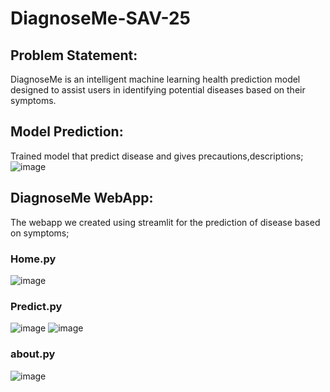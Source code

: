# DiagnoseMe-SAV-25

## Problem Statement:
DiagnoseMe is an intelligent machine learning health prediction model designed to assist users in identifying potential diseases based on their symptoms.

## Model Prediction:
Trained model that predict disease and gives precautions,descriptions;
![image](https://github.com/user-attachments/assets/35192a54-9488-4136-ac23-28e233fe84e1)

## DiagnoseMe WebApp:
The webapp we created using streamlit for the prediction of disease based on symptoms;

### Home.py
![image](https://github.com/user-attachments/assets/6b0c881d-0de9-493b-b9bc-e092d4ccc11a)

### Predict.py
![image](https://github.com/user-attachments/assets/f4da8181-8f9d-4554-8882-daaac50a827e)
![image](https://github.com/user-attachments/assets/e1dc57cd-300a-43de-9aa8-671019e2a21b)

### about.py
![image](https://github.com/user-attachments/assets/7ea2f66d-54b8-453f-a5f9-1024096a58a5)


